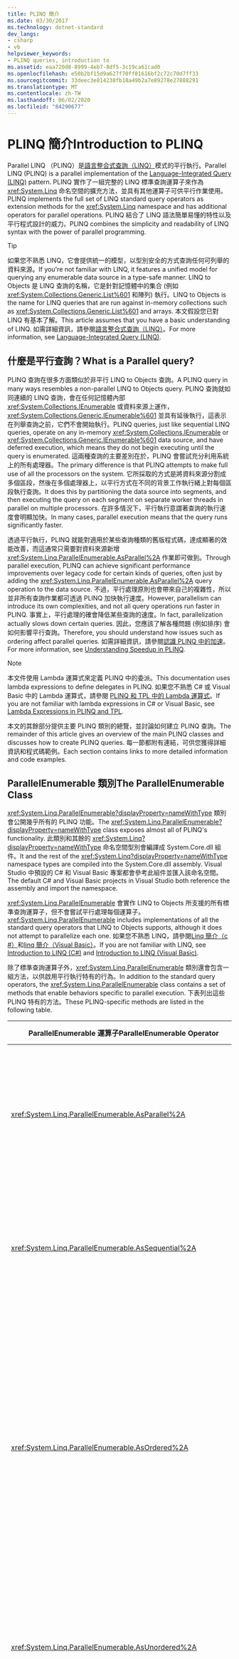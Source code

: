 ```yaml
---
title: PLINQ 簡介
ms.date: 03/30/2017
ms.technology: dotnet-standard
dev_langs:
- csharp
- vb
helpviewer_keywords:
- PLINQ queries, introduction to
ms.assetid: eaa720d8-8999-4eb7-8df5-3c19ca61cad0
ms.openlocfilehash: e50b2bf15d9a627f70ff01616bf2c72c70d7ff33
ms.sourcegitcommit: 33deec3e814238fb18a49b2a7e89278e27888291
ms.translationtype: MT
ms.contentlocale: zh-TW
ms.lasthandoff: 06/02/2020
ms.locfileid: "84290677"
---
```

# <a name="introduction-to-plinq"></a><span data-ttu-id="b426b-102">PLINQ 簡介</span><span class="sxs-lookup"><span data-stu-id="b426b-102">Introduction to PLINQ</span></span>

<span data-ttu-id="b426b-103">Parallel LINQ （PLINQ）是[語言整合式查詢（LINQ）](../../csharp/programming-guide/concepts/linq/index.md)模式的平行執行。</span><span class="sxs-lookup"><span data-stu-id="b426b-103">Parallel LINQ (PLINQ) is a parallel implementation of the [Language-Integrated Query (LINQ)](../../csharp/programming-guide/concepts/linq/index.md) pattern.</span></span> <span data-ttu-id="b426b-104">PLINQ 實作了一組完整的 LINQ 標準查詢運算子來作為 <xref:System.Linq> 命名空間的擴充方法，並具有其他運算子可供平行作業使用。</span><span class="sxs-lookup"><span data-stu-id="b426b-104">PLINQ implements the full set of LINQ standard query operators as extension methods for the <xref:System.Linq> namespace and has additional operators for parallel operations.</span></span> <span data-ttu-id="b426b-105">PLINQ 結合了 LINQ 語法簡單易懂的特性以及平行程式設計的威力。</span><span class="sxs-lookup"><span data-stu-id="b426b-105">PLINQ combines the simplicity and readability of LINQ syntax with the power of parallel programming.</span></span>

> [!TIP]
> <span data-ttu-id="b426b-106">如果您不熟悉 LINQ，它會提供統一的模型，以型別安全的方式查詢任何可列舉的資料來源。</span><span class="sxs-lookup"><span data-stu-id="b426b-106">If you're not familiar with LINQ, it features a unified model for querying any enumerable data source in a type-safe manner.</span></span> <span data-ttu-id="b426b-107">LINQ to Objects 是 LINQ 查詢的名稱，它是針對記憶體中的集合 (例如 <xref:System.Collections.Generic.List%601> 和陣列) 執行。</span><span class="sxs-lookup"><span data-stu-id="b426b-107">LINQ to Objects is the name for LINQ queries that are run against in-memory collections such as <xref:System.Collections.Generic.List%601> and arrays.</span></span> <span data-ttu-id="b426b-108">本文假設您已對 LINQ 有基本了解。</span><span class="sxs-lookup"><span data-stu-id="b426b-108">This article assumes that you have a basic understanding of LINQ.</span></span> <span data-ttu-id="b426b-109">如需詳細資訊，請參閱[語言整合式查詢（LINQ）](../../csharp/programming-guide/concepts/linq/index.md)。</span><span class="sxs-lookup"><span data-stu-id="b426b-109">For more information, see [Language-Integrated Query (LINQ)](../../csharp/programming-guide/concepts/linq/index.md).</span></span>

## <a name="what-is-a-parallel-query"></a><span data-ttu-id="b426b-110">什麼是平行查詢？</span><span class="sxs-lookup"><span data-stu-id="b426b-110">What is a Parallel query?</span></span>

<span data-ttu-id="b426b-111">PLINQ 查詢在很多方面類似於非平行 LINQ to Objects 查詢。</span><span class="sxs-lookup"><span data-stu-id="b426b-111">A PLINQ query in many ways resembles a non-parallel LINQ to Objects query.</span></span> <span data-ttu-id="b426b-112">PLINQ 查詢就如同連續的 LINQ 查詢，會在任何記憶體內部 <xref:System.Collections.IEnumerable> 或資料來源上運作， <xref:System.Collections.Generic.IEnumerable%601> 並具有延後執行，這表示在列舉查詢之前，它們不會開始執行。</span><span class="sxs-lookup"><span data-stu-id="b426b-112">PLINQ queries, just like sequential LINQ queries, operate on any in-memory <xref:System.Collections.IEnumerable> or <xref:System.Collections.Generic.IEnumerable%601> data source, and have deferred execution, which means they do not begin executing until the query is enumerated.</span></span> <span data-ttu-id="b426b-113">這兩種查詢的主要差別在於，PLINQ 會嘗試充分利用系統上的所有處理器。</span><span class="sxs-lookup"><span data-stu-id="b426b-113">The primary difference is that PLINQ attempts to make full use of all the processors on the system.</span></span> <span data-ttu-id="b426b-114">它所採取的方式是將資料來源分割成多個區段，然後在多個處理器上，以平行方式在不同的背景工作執行緒上對每個區段執行查詢。</span><span class="sxs-lookup"><span data-stu-id="b426b-114">It does this by partitioning the data source into segments, and then executing the query on each segment on separate worker threads in parallel on multiple processors.</span></span> <span data-ttu-id="b426b-115">在許多情況下，平行執行意謂著查詢的執行速度會明顯加快。</span><span class="sxs-lookup"><span data-stu-id="b426b-115">In many cases, parallel execution means that the query runs significantly faster.</span></span>

<span data-ttu-id="b426b-116">透過平行執行，PLINQ 就能對適用於某些查詢種類的舊版程式碼，達成顯著的效能改善，而這通常只需要對資料來源新增 <xref:System.Linq.ParallelEnumerable.AsParallel%2A> 作業即可做到。</span><span class="sxs-lookup"><span data-stu-id="b426b-116">Through parallel execution, PLINQ can achieve significant performance improvements over legacy code for certain kinds of queries, often just by adding the <xref:System.Linq.ParallelEnumerable.AsParallel%2A> query operation to the data source.</span></span> <span data-ttu-id="b426b-117">不過，平行處理原則也會帶來自己的複雜性，所以並非所有查詢作業都可透過 PLINQ 加快執行速度。</span><span class="sxs-lookup"><span data-stu-id="b426b-117">However, parallelism can introduce its own complexities, and not all query operations run faster in PLINQ.</span></span> <span data-ttu-id="b426b-118">事實上，平行處理的確會降低某些查詢的速度。</span><span class="sxs-lookup"><span data-stu-id="b426b-118">In fact, parallelization actually slows down certain queries.</span></span> <span data-ttu-id="b426b-119">因此，您應該了解各種問題 (例如排序) 會如何影響平行查詢。</span><span class="sxs-lookup"><span data-stu-id="b426b-119">Therefore, you should understand how issues such as ordering affect parallel queries.</span></span> <span data-ttu-id="b426b-120">如需詳細資訊，請參閱[認識 PLINQ 中的加速](understanding-speedup-in-plinq.md)。</span><span class="sxs-lookup"><span data-stu-id="b426b-120">For more information, see [Understanding Speedup in PLINQ](understanding-speedup-in-plinq.md).</span></span>

> [!NOTE]
> <span data-ttu-id="b426b-121">本文件使用 Lambda 運算式來定義 PLINQ 中的委派。</span><span class="sxs-lookup"><span data-stu-id="b426b-121">This documentation uses lambda expressions to define delegates in PLINQ.</span></span> <span data-ttu-id="b426b-122">如果您不熟悉 C# 或 Visual Basic 中的 Lambda 運算式，請參閱 [PLINQ 和 TPL 中的 Lambda 運算式](lambda-expressions-in-plinq-and-tpl.md)。</span><span class="sxs-lookup"><span data-stu-id="b426b-122">If you are not familiar with lambda expressions in C# or Visual Basic, see [Lambda Expressions in PLINQ and TPL](lambda-expressions-in-plinq-and-tpl.md).</span></span>

<span data-ttu-id="b426b-123">本文的其餘部分提供主要 PLINQ 類別的總覽，並討論如何建立 PLINQ 查詢。</span><span class="sxs-lookup"><span data-stu-id="b426b-123">The remainder of this article gives an overview of the main PLINQ classes and discusses how to create PLINQ queries.</span></span> <span data-ttu-id="b426b-124">每一節都附有連結，可供您獲得詳細資訊和程式碼範例。</span><span class="sxs-lookup"><span data-stu-id="b426b-124">Each section contains links to more detailed information and code examples.</span></span>

## <a name="the-parallelenumerable-class"></a><span data-ttu-id="b426b-125">ParallelEnumerable 類別</span><span class="sxs-lookup"><span data-stu-id="b426b-125">The ParallelEnumerable Class</span></span>

<span data-ttu-id="b426b-126"><xref:System.Linq.ParallelEnumerable?displayProperty=nameWithType> 類別會公開幾乎所有的 PLINQ 功能。</span><span class="sxs-lookup"><span data-stu-id="b426b-126">The <xref:System.Linq.ParallelEnumerable?displayProperty=nameWithType> class exposes almost all of PLINQ's functionality.</span></span> <span data-ttu-id="b426b-127">此類別和其餘的 <xref:System.Linq?displayProperty=nameWithType> 命名空間型別會編譯成 System.Core.dll 組件。</span><span class="sxs-lookup"><span data-stu-id="b426b-127">It and the rest of the <xref:System.Linq?displayProperty=nameWithType> namespace types are compiled into the System.Core.dll assembly.</span></span> <span data-ttu-id="b426b-128">Visual Studio 中預設的 C# 和 Visual Basic 專案都會參考此組件並匯入該命名空間。</span><span class="sxs-lookup"><span data-stu-id="b426b-128">The default C# and Visual Basic projects in Visual Studio both reference the assembly and import the namespace.</span></span>

<span data-ttu-id="b426b-129"><xref:System.Linq.ParallelEnumerable> 會實作 LINQ to Objects 所支援的所有標準查詢運算子，但不會嘗試平行處理每個運算子。</span><span class="sxs-lookup"><span data-stu-id="b426b-129"><xref:System.Linq.ParallelEnumerable> includes implementations of all the standard query operators that LINQ to Objects supports, although it does not attempt to parallelize each one.</span></span> <span data-ttu-id="b426b-130">如果您不熟悉 LINQ，請參閱[Linq 簡介（c #）](../../csharp/programming-guide/concepts/linq/index.md)和[linq 簡介（Visual Basic）](../../visual-basic/programming-guide/concepts/linq/introduction-to-linq.md)。</span><span class="sxs-lookup"><span data-stu-id="b426b-130">If you are not familiar with LINQ, see [Introduction to LINQ (C#)](../../csharp/programming-guide/concepts/linq/index.md) and [Introduction to LINQ (Visual Basic)](../../visual-basic/programming-guide/concepts/linq/introduction-to-linq.md).</span></span>

<span data-ttu-id="b426b-131">除了標準查詢運算子外，<xref:System.Linq.ParallelEnumerable> 類別還會包含一組方法，以供啟用平行執行特有的行為。</span><span class="sxs-lookup"><span data-stu-id="b426b-131">In addition to the standard query operators, the <xref:System.Linq.ParallelEnumerable> class contains a set of methods that enable behaviors specific to parallel execution.</span></span> <span data-ttu-id="b426b-132">下表列出這些 PLINQ 特有的方法。</span><span class="sxs-lookup"><span data-stu-id="b426b-132">These PLINQ-specific methods are listed in the following table.</span></span>

|<span data-ttu-id="b426b-133">ParallelEnumerable 運算子</span><span class="sxs-lookup"><span data-stu-id="b426b-133">ParallelEnumerable Operator</span></span>|<span data-ttu-id="b426b-134">描述</span><span class="sxs-lookup"><span data-stu-id="b426b-134">Description</span></span>|
|---------------------------------|-----------------|
|<xref:System.Linq.ParallelEnumerable.AsParallel%2A>|<span data-ttu-id="b426b-135">PLINQ 的進入點。</span><span class="sxs-lookup"><span data-stu-id="b426b-135">The entry point for PLINQ.</span></span> <span data-ttu-id="b426b-136">指定系統應該在情況允許時平行處理其餘查詢。</span><span class="sxs-lookup"><span data-stu-id="b426b-136">Specifies that the rest of the query should be parallelized, if it is possible.</span></span>|
|<xref:System.Linq.ParallelEnumerable.AsSequential%2A>|<span data-ttu-id="b426b-137">指定系統應該將其餘查詢當作非平行 LINQ 查詢來循序執行。</span><span class="sxs-lookup"><span data-stu-id="b426b-137">Specifies that the rest of the query should be run sequentially, as a non-parallel LINQ query.</span></span>|
|<xref:System.Linq.ParallelEnumerable.AsOrdered%2A>|<span data-ttu-id="b426b-138">指定 PLINQ 應該為其餘查詢保留來源序列的排序，或保留到排序變更時，例如透過使用 orderby (在 Visual Basic 中是 Order By) 子句來變更。</span><span class="sxs-lookup"><span data-stu-id="b426b-138">Specifies that PLINQ should preserve the ordering of the source sequence for the rest of the query, or until the ordering is changed, for example by the use of an orderby (Order By in Visual Basic) clause.</span></span>|
|<xref:System.Linq.ParallelEnumerable.AsUnordered%2A>|<span data-ttu-id="b426b-139">指定用於其餘查詢的 PLINQ 不需要保留來源序列的排序。</span><span class="sxs-lookup"><span data-stu-id="b426b-139">Specifies that PLINQ for the rest of the query is not required to preserve the ordering of the source sequence.</span></span>|
|<xref:System.Linq.ParallelEnumerable.WithCancellation%2A>|<span data-ttu-id="b426b-140">指定 PLINQ 應定期監視所提供之取消權杖的狀態，並在經過要求後取消執行。</span><span class="sxs-lookup"><span data-stu-id="b426b-140">Specifies that PLINQ should periodically monitor the state of the provided cancellation token and cancel execution if it is requested.</span></span>|
|<xref:System.Linq.ParallelEnumerable.WithDegreeOfParallelism%2A>|<span data-ttu-id="b426b-141">指定 PLINQ 應該用來平行處理查詢的處理器數目上限。</span><span class="sxs-lookup"><span data-stu-id="b426b-141">Specifies the maximum number of processors that PLINQ should use to parallelize the query.</span></span>|
|<xref:System.Linq.ParallelEnumerable.WithMergeOptions%2A>|<span data-ttu-id="b426b-142">在情況允許時提供提示，說明 PLINQ 應該如何將平行結果合併回取用者執行緒上的單一序列中。</span><span class="sxs-lookup"><span data-stu-id="b426b-142">Provides a hint about how PLINQ should, if it is possible, merge parallel results back into just one sequence on the consuming thread.</span></span>|
|<xref:System.Linq.ParallelEnumerable.WithExecutionMode%2A>|<span data-ttu-id="b426b-143">指定 PLINQ 是否應在預設行為是循序執行查詢時，仍平行處理查詢。</span><span class="sxs-lookup"><span data-stu-id="b426b-143">Specifies whether PLINQ should parallelize the query even when the default behavior would be to run it sequentially.</span></span>|
|<xref:System.Linq.ParallelEnumerable.ForAll%2A>|<span data-ttu-id="b426b-144">多執行緒列舉方法不同於逐一查看查詢結果的方法，前者可平行處理所有結果，而不必先合併回取用者執行緒。</span><span class="sxs-lookup"><span data-stu-id="b426b-144">A multithreaded enumeration method that, unlike iterating over the results of the query, enables results to be processed in parallel without first merging back to the consumer thread.</span></span>|
|<span data-ttu-id="b426b-145"><xref:System.Linq.ParallelEnumerable.Aggregate%2A> 多載</span><span class="sxs-lookup"><span data-stu-id="b426b-145"><xref:System.Linq.ParallelEnumerable.Aggregate%2A> overload</span></span>|<span data-ttu-id="b426b-146">這是 PLINQ 特有的多載，可對執行緒區域分割啟用中繼彙總，並附有最後彙總函式可結合所有分割的結果。</span><span class="sxs-lookup"><span data-stu-id="b426b-146">An overload that is unique to PLINQ and enables intermediate aggregation over thread-local partitions, plus a final aggregation function to combine the results of all partitions.</span></span>|

## <a name="the-opt-in-model"></a><span data-ttu-id="b426b-147">加入模型</span><span class="sxs-lookup"><span data-stu-id="b426b-147">The Opt-in Model</span></span>

<span data-ttu-id="b426b-148">當您撰寫完查詢時，請藉由對資料來源叫用 <xref:System.Linq.ParallelEnumerable.AsParallel%2A?displayProperty=nameWithType> 擴充方法來將查詢加入 PLINQ，如下列範例所示。</span><span class="sxs-lookup"><span data-stu-id="b426b-148">When you write a query, opt in to PLINQ by invoking the <xref:System.Linq.ParallelEnumerable.AsParallel%2A?displayProperty=nameWithType> extension method on the data source, as shown in the following example.</span></span>

[!code-csharp[PLINQ#1](../../../samples/snippets/csharp/VS_Snippets_Misc/plinq/cs/plinq2_cs.cs#1)]
[!code-vb[PLINQ#1](../../../samples/snippets/visualbasic/VS_Snippets_Misc/plinq/vb/plinq2_vb.vb#1)]

<span data-ttu-id="b426b-149"><xref:System.Linq.ParallelEnumerable.AsParallel%2A> 擴充方法會將後續的查詢運算子 (此案例中為 `where` 和 `select`) 繫結至 <xref:System.Linq.ParallelEnumerable?displayProperty=nameWithType> 實作。</span><span class="sxs-lookup"><span data-stu-id="b426b-149">The <xref:System.Linq.ParallelEnumerable.AsParallel%2A> extension method binds the subsequent query operators, in this case, `where` and `select`, to the <xref:System.Linq.ParallelEnumerable?displayProperty=nameWithType> implementations.</span></span>

## <a name="execution-modes"></a><span data-ttu-id="b426b-150">執行模式</span><span class="sxs-lookup"><span data-stu-id="b426b-150">Execution Modes</span></span>

<span data-ttu-id="b426b-151">根據預設，PLINQ 會保守行事。</span><span class="sxs-lookup"><span data-stu-id="b426b-151">By default, PLINQ is conservative.</span></span> <span data-ttu-id="b426b-152">在執行階段，PLINQ 基礎結構會分析查詢的整體結構。</span><span class="sxs-lookup"><span data-stu-id="b426b-152">At run time, the PLINQ infrastructure analyzes the overall structure of the query.</span></span> <span data-ttu-id="b426b-153">如果查詢可透過平行化作業來加快執行速度，PLINQ 會將來源序列分割成可同時執行的工作。</span><span class="sxs-lookup"><span data-stu-id="b426b-153">If the query is likely to yield speedups by parallelization, PLINQ partitions the source sequence into tasks that can be run concurrently.</span></span> <span data-ttu-id="b426b-154">如果平行處理查詢的方式並不安全，PLINQ 就會循序執行查詢。</span><span class="sxs-lookup"><span data-stu-id="b426b-154">If it is not safe to parallelize a query, PLINQ just runs the query sequentially.</span></span> <span data-ttu-id="b426b-155">如果 PLINQ 可選擇是要使用成本可能較高的平行演算法，還是使用成本不高的循序演算法，則依預設它會選擇循序演算法。</span><span class="sxs-lookup"><span data-stu-id="b426b-155">If PLINQ has a choice between a potentially expensive parallel algorithm or an inexpensive sequential algorithm, it chooses the sequential algorithm by default.</span></span> <span data-ttu-id="b426b-156">您可以使用 <xref:System.Linq.ParallelEnumerable.WithExecutionMode%2A> 方法和 <xref:System.Linq.ParallelExecutionMode?displayProperty=nameWithType> 列舉來指示 PLINQ 選取平行演算法。</span><span class="sxs-lookup"><span data-stu-id="b426b-156">You can use the <xref:System.Linq.ParallelEnumerable.WithExecutionMode%2A> method and the <xref:System.Linq.ParallelExecutionMode?displayProperty=nameWithType> enumeration to instruct PLINQ to select the parallel algorithm.</span></span> <span data-ttu-id="b426b-157">當您在測試和測量後得知，某特定查詢在平行執行時速度會更快，便適合這麼做。</span><span class="sxs-lookup"><span data-stu-id="b426b-157">This is useful when you know by testing and measurement that a particular query executes faster in parallel.</span></span> <span data-ttu-id="b426b-158">如需詳細資訊，請參閱[如何：在 PLINQ 中指定執行模式](how-to-specify-the-execution-mode-in-plinq.md)。</span><span class="sxs-lookup"><span data-stu-id="b426b-158">For more information, see [How to: Specify the Execution Mode in PLINQ](how-to-specify-the-execution-mode-in-plinq.md).</span></span>

## <a name="degree-of-parallelism"></a><span data-ttu-id="b426b-159">平行處理原則的程度</span><span class="sxs-lookup"><span data-stu-id="b426b-159">Degree of Parallelism</span></span>

<span data-ttu-id="b426b-160">根據預設，PLINQ 會使用主機電腦上的所有處理器。</span><span class="sxs-lookup"><span data-stu-id="b426b-160">By default, PLINQ uses all of the processors on the host computer.</span></span> <span data-ttu-id="b426b-161">您可以使用 <xref:System.Linq.ParallelEnumerable.WithDegreeOfParallelism%2A> 方法來指示 PLINQ 使用不超過指定數目的處理器。</span><span class="sxs-lookup"><span data-stu-id="b426b-161">You can instruct PLINQ to use no more than a specified number of processors by using the <xref:System.Linq.ParallelEnumerable.WithDegreeOfParallelism%2A> method.</span></span> <span data-ttu-id="b426b-162">若您想要確保電腦上執行的其他處理序可獲得一定的 CPU 使用時間，您便可以這麼做。</span><span class="sxs-lookup"><span data-stu-id="b426b-162">This is useful when you want to make sure that other processes running on the computer receive a certain amount of CPU time.</span></span> <span data-ttu-id="b426b-163">下列程式碼片段會限制查詢最多只能使用兩個處理器。</span><span class="sxs-lookup"><span data-stu-id="b426b-163">The following snippet limits the query to utilizing a maximum of two processors.</span></span>

[!code-csharp[PLINQ#5](../../../samples/snippets/csharp/VS_Snippets_Misc/plinq/cs/plinqsamples.cs#5)]
[!code-vb[PLINQ#5](../../../samples/snippets/visualbasic/VS_Snippets_Misc/plinq/vb/plinq2_vb.vb#5)]

<span data-ttu-id="b426b-164">當查詢在執行大量非計算繫結工作 (例如檔案 I/O) 的情況下，將平行處理程度指定為大於電腦上的核心數目可能會有幫助。</span><span class="sxs-lookup"><span data-stu-id="b426b-164">In cases where a query is performing a significant amount of non-compute-bound work such as File I/O, it might be beneficial to specify a degree of parallelism greater than the number of cores on the machine.</span></span>

## <a name="ordered-versus-unordered-parallel-queries"></a><span data-ttu-id="b426b-165">比較排序與未排序的平行查詢</span><span class="sxs-lookup"><span data-stu-id="b426b-165">Ordered Versus Unordered Parallel Queries</span></span>

<span data-ttu-id="b426b-166">在某些查詢中，查詢運算子所產生的結果必須保留來源序列的排序。</span><span class="sxs-lookup"><span data-stu-id="b426b-166">In some queries, a query operator must produce results that preserve the ordering of the source sequence.</span></span> <span data-ttu-id="b426b-167">基於此目的，PLINQ 提供 <xref:System.Linq.ParallelEnumerable.AsOrdered%2A> 運算子。</span><span class="sxs-lookup"><span data-stu-id="b426b-167">PLINQ provides the <xref:System.Linq.ParallelEnumerable.AsOrdered%2A> operator for this purpose.</span></span> <span data-ttu-id="b426b-168"><xref:System.Linq.ParallelEnumerable.AsOrdered%2A> 不同於 <xref:System.Linq.ParallelEnumerable.AsSequential%2A>。</span><span class="sxs-lookup"><span data-stu-id="b426b-168"><xref:System.Linq.ParallelEnumerable.AsOrdered%2A> is distinct from <xref:System.Linq.ParallelEnumerable.AsSequential%2A>.</span></span> <span data-ttu-id="b426b-169"><xref:System.Linq.ParallelEnumerable.AsOrdered%2A> 序列仍會以平行方式處理，但其結果會新增到緩衝區並加以排序。</span><span class="sxs-lookup"><span data-stu-id="b426b-169">An <xref:System.Linq.ParallelEnumerable.AsOrdered%2A> sequence is still processed in parallel, but its results are buffered and sorted.</span></span> <span data-ttu-id="b426b-170">順序保留通常涉及額外工作，因此，<xref:System.Linq.ParallelEnumerable.AsOrdered%2A> 序列的處理速度可能會比 <xref:System.Linq.ParallelEnumerable.AsUnordered%2A> 序列慢。</span><span class="sxs-lookup"><span data-stu-id="b426b-170">Because order preservation typically involves extra work, an <xref:System.Linq.ParallelEnumerable.AsOrdered%2A> sequence might be processed more slowly than the default <xref:System.Linq.ParallelEnumerable.AsUnordered%2A> sequence.</span></span> <span data-ttu-id="b426b-171">有許多因素會決定特定的排序平行作業是否會比循序作業更快。</span><span class="sxs-lookup"><span data-stu-id="b426b-171">Whether a particular ordered parallel operation is faster than a sequential version of the operation depends on many factors.</span></span>

<span data-ttu-id="b426b-172">下列程式碼範例示範如何選擇加入順序保留功能。</span><span class="sxs-lookup"><span data-stu-id="b426b-172">The following code example shows how to opt in to order preservation.</span></span>

[!code-csharp[PLINQ#3](../../../samples/snippets/csharp/VS_Snippets_Misc/plinq/cs/plinq2_cs.cs#3)]
[!code-vb[PLINQ#3](../../../samples/snippets/visualbasic/VS_Snippets_Misc/plinq/vb/plinq2_vb.vb#3)]

<span data-ttu-id="b426b-173">如需詳細資訊，請參閱 [PLINQ 中的順序保留](order-preservation-in-plinq.md)。</span><span class="sxs-lookup"><span data-stu-id="b426b-173">For more information, see [Order Preservation in PLINQ](order-preservation-in-plinq.md).</span></span>

## <a name="parallel-vs-sequential-queries"></a><span data-ttu-id="b426b-174">比較平行與循序查詢</span><span class="sxs-lookup"><span data-stu-id="b426b-174">Parallel vs. Sequential Queries</span></span>

<span data-ttu-id="b426b-175">某些作業會要求系統以循序方式傳遞來源資料。</span><span class="sxs-lookup"><span data-stu-id="b426b-175">Some operations require that the source data be delivered in a sequential manner.</span></span> <span data-ttu-id="b426b-176"><xref:System.Linq.ParallelEnumerable> 查詢運算子會在必要時自動還原為循序模式。</span><span class="sxs-lookup"><span data-stu-id="b426b-176">The <xref:System.Linq.ParallelEnumerable> query operators revert to sequential mode automatically when it is required.</span></span> <span data-ttu-id="b426b-177">對於使用者定義的查詢運算子和需要循序執行的使用者委派，PLINQ 提供了 <xref:System.Linq.ParallelEnumerable.AsSequential%2A> 方法。</span><span class="sxs-lookup"><span data-stu-id="b426b-177">For user-defined query operators and user delegates that require sequential execution, PLINQ provides the <xref:System.Linq.ParallelEnumerable.AsSequential%2A> method.</span></span> <span data-ttu-id="b426b-178">當您使用 <xref:System.Linq.ParallelEnumerable.AsSequential%2A> 時，查詢中的所有後續運算子會循序執行，直到再次呼叫 <xref:System.Linq.ParallelEnumerable.AsParallel%2A> 為止。</span><span class="sxs-lookup"><span data-stu-id="b426b-178">When you use <xref:System.Linq.ParallelEnumerable.AsSequential%2A>, all subsequent operators in the query are executed sequentially until <xref:System.Linq.ParallelEnumerable.AsParallel%2A> is called again.</span></span> <span data-ttu-id="b426b-179">如需詳細資訊，請參閱[如何：結合平行和循序 LINQ 查詢](how-to-combine-parallel-and-sequential-linq-queries.md)。</span><span class="sxs-lookup"><span data-stu-id="b426b-179">For more information, see [How to: Combine Parallel and Sequential LINQ Queries](how-to-combine-parallel-and-sequential-linq-queries.md).</span></span>

## <a name="options-for-merging-query-results"></a><span data-ttu-id="b426b-180">可供合併查詢結果的選項</span><span class="sxs-lookup"><span data-stu-id="b426b-180">Options for Merging Query Results</span></span>

<span data-ttu-id="b426b-181">當 PLINQ 查詢以平行方式執行時，其來自每個背景工作執行緒的結果，必須合併回主要執行緒以供 `foreach` 迴圈 (在 Visual Basic 中是 `For Each`) 取用，或以供插入至清單或陣列。</span><span class="sxs-lookup"><span data-stu-id="b426b-181">When a PLINQ query executes in parallel, its results from each worker thread must be merged back onto the main thread for consumption by a `foreach` loop (`For Each` in Visual Basic), or insertion into a list or array.</span></span> <span data-ttu-id="b426b-182">在某些情況下，指定特定種類的合併作業可能會有幫助，例如，若您要更快速地開始產生結果的話。</span><span class="sxs-lookup"><span data-stu-id="b426b-182">In some cases, it might be beneficial to specify a particular kind of merge operation, for example, to begin producing results more quickly.</span></span> <span data-ttu-id="b426b-183">基於此目的，PLINQ 支援 <xref:System.Linq.ParallelEnumerable.WithMergeOptions%2A> 方法與 <xref:System.Linq.ParallelMergeOptions> 列舉。</span><span class="sxs-lookup"><span data-stu-id="b426b-183">For this purpose, PLINQ supports the <xref:System.Linq.ParallelEnumerable.WithMergeOptions%2A> method, and the <xref:System.Linq.ParallelMergeOptions> enumeration.</span></span> <span data-ttu-id="b426b-184">如需詳細資訊，請參閱 [PLINQ 中的合併選項](merge-options-in-plinq.md)。</span><span class="sxs-lookup"><span data-stu-id="b426b-184">For more information, see [Merge Options in PLINQ](merge-options-in-plinq.md).</span></span>

## <a name="the-forall-operator"></a><span data-ttu-id="b426b-185">ForAll 運算子</span><span class="sxs-lookup"><span data-stu-id="b426b-185">The ForAll Operator</span></span>

<span data-ttu-id="b426b-186">在連續的 LINQ 查詢中，執行會延後，直到在 `foreach` （ `For Each` Visual Basic）迴圈中列舉查詢或叫用方法（例如 <xref:System.Linq.ParallelEnumerable.ToList%2A> 、或）為止 <xref:System.Linq.ParallelEnumerable.ToArray%2A> <xref:System.Linq.ParallelEnumerable.ToDictionary%2A> 。</span><span class="sxs-lookup"><span data-stu-id="b426b-186">In sequential LINQ queries, execution is deferred until the query is enumerated either in a `foreach` (`For Each` in Visual Basic) loop or by invoking a method such as <xref:System.Linq.ParallelEnumerable.ToList%2A> , <xref:System.Linq.ParallelEnumerable.ToArray%2A> , or <xref:System.Linq.ParallelEnumerable.ToDictionary%2A>.</span></span> <span data-ttu-id="b426b-187">在 PLINQ 中，您也可以使用 `foreach` 來執行查詢，並逐一查看各項結果。</span><span class="sxs-lookup"><span data-stu-id="b426b-187">In PLINQ, you can also use `foreach` to execute the query and iterate through the results.</span></span> <span data-ttu-id="b426b-188">不過，`foreach` 本身並不會以平行方式執行，因此，所有平行工作的輸出必須合併回用來執行迴圈的執行緒。</span><span class="sxs-lookup"><span data-stu-id="b426b-188">However, `foreach` itself does not run in parallel, and therefore, it requires that the output from all parallel tasks be merged back into the thread on which the loop is running.</span></span> <span data-ttu-id="b426b-189">在 PLINQ 中，當您必須保留查詢結果的最終排序時，以及每當您以序列方式處理結果時 (例如，當您為每個元素呼叫 `Console.WriteLine` 時)，您都可以使用 `foreach`。</span><span class="sxs-lookup"><span data-stu-id="b426b-189">In PLINQ, you can use `foreach` when you must preserve the final ordering of the query results, and also whenever you are processing the results in a serial manner, for example when you are calling `Console.WriteLine` for each element.</span></span> <span data-ttu-id="b426b-190">在不必保留順序時，以及在結果本身可以平行處理時，若您需要更快速地執行查詢，請使用 <xref:System.Linq.ParallelEnumerable.ForAll%2A> 方法來執行 PLINQ 查詢。</span><span class="sxs-lookup"><span data-stu-id="b426b-190">For faster query execution when order preservation is not required and when the processing of the results can itself be parallelized, use the <xref:System.Linq.ParallelEnumerable.ForAll%2A> method to execute a PLINQ query.</span></span> <span data-ttu-id="b426b-191"><xref:System.Linq.ParallelEnumerable.ForAll%2A> 不會執此最終合併步驟。</span><span class="sxs-lookup"><span data-stu-id="b426b-191"><xref:System.Linq.ParallelEnumerable.ForAll%2A> does not perform this final merge step.</span></span> <span data-ttu-id="b426b-192">下列程式碼範例示範如何使用 <xref:System.Linq.ParallelEnumerable.ForAll%2A> 方法。</span><span class="sxs-lookup"><span data-stu-id="b426b-192">The following code example shows how to use the <xref:System.Linq.ParallelEnumerable.ForAll%2A> method.</span></span> <span data-ttu-id="b426b-193">這裡會使用 <xref:System.Collections.Concurrent.ConcurrentBag%601?displayProperty=nameWithType>，因為它已經過最佳化，能夠用於同時新增的多個執行緒，而不會嘗試移除任何項目。</span><span class="sxs-lookup"><span data-stu-id="b426b-193"><xref:System.Collections.Concurrent.ConcurrentBag%601?displayProperty=nameWithType> is used here because it is optimized for multiple threads adding concurrently without attempting to remove any items.</span></span>

[!code-csharp[PLINQ#4](../../../samples/snippets/csharp/VS_Snippets_Misc/plinq/cs/plinq2_cs.cs#4)]
[!code-vb[PLINQ#4](../../../samples/snippets/visualbasic/VS_Snippets_Misc/plinq/vb/plinq2_vb.vb#4)]

<span data-ttu-id="b426b-194">下圖顯示 `foreach` 和 <xref:System.Linq.ParallelEnumerable.ForAll%2A> 兩者在執行查詢方面的差異。</span><span class="sxs-lookup"><span data-stu-id="b426b-194">The following illustration shows the difference between `foreach` and <xref:System.Linq.ParallelEnumerable.ForAll%2A> with regard to query execution.</span></span>

<span data-ttu-id="b426b-195">![ForAll 與 ForEach 的比較](media/vs-isvnt-allvseach.png "VS_ISVNT_ALLvsEACH")</span><span class="sxs-lookup"><span data-stu-id="b426b-195">![ForAll vs. ForEach](media/vs-isvnt-allvseach.png "VS_ISVNT_ALLvsEACH")</span></span>

## <a name="cancellation"></a><span data-ttu-id="b426b-196">取消</span><span class="sxs-lookup"><span data-stu-id="b426b-196">Cancellation</span></span>

<span data-ttu-id="b426b-197">PLINQ 已與 .NET Framework 4 中的取消作業型別整合。</span><span class="sxs-lookup"><span data-stu-id="b426b-197">PLINQ is integrated with the cancellation types in .NET Framework 4.</span></span> <span data-ttu-id="b426b-198">（如需詳細資訊，請參閱[Managed 執行緒中的取消](../threading/cancellation-in-managed-threads.md)）。因此，與順序 LINQ to Objects 查詢不同的是，PLINQ 查詢可以取消。</span><span class="sxs-lookup"><span data-stu-id="b426b-198">(For more information, see [Cancellation in Managed Threads](../threading/cancellation-in-managed-threads.md).) Therefore, unlike sequential LINQ to Objects queries, PLINQ queries can be canceled.</span></span> <span data-ttu-id="b426b-199">若要建立可取消的 PLINQ 查詢，請在查詢中使用 <xref:System.Linq.ParallelEnumerable.WithCancellation%2A> 運算子，並提供 <xref:System.Threading.CancellationToken> 執行個體做為引數。</span><span class="sxs-lookup"><span data-stu-id="b426b-199">To create a cancelable PLINQ query, use the <xref:System.Linq.ParallelEnumerable.WithCancellation%2A> operator on the query and provide a <xref:System.Threading.CancellationToken> instance as the argument.</span></span> <span data-ttu-id="b426b-200">當權杖上的 <xref:System.Threading.CancellationToken.IsCancellationRequested%2A> 屬性設為 true 時，PLINQ 將注意到，並會停止所有執行緒上的處理作業，然後擲回 <xref:System.OperationCanceledException>。</span><span class="sxs-lookup"><span data-stu-id="b426b-200">When the <xref:System.Threading.CancellationToken.IsCancellationRequested%2A> property on the token is set to true, PLINQ will notice it, stop processing on all threads, and throw an <xref:System.OperationCanceledException>.</span></span>

<span data-ttu-id="b426b-201">在設定了取消權杖之後，PLINQ 查詢還是可能會繼續處理某些元素。</span><span class="sxs-lookup"><span data-stu-id="b426b-201">It is possible that a PLINQ query might continue to process some elements after the cancellation token is set.</span></span>

<span data-ttu-id="b426b-202">若要提高回應速度，您也可以在長時間執行的使用者委派中回應取消要求。</span><span class="sxs-lookup"><span data-stu-id="b426b-202">For greater responsiveness, you can also respond to cancellation requests in long-running user delegates.</span></span> <span data-ttu-id="b426b-203">如需詳細資訊，請參閱[如何：取消 PLINQ 查詢](how-to-cancel-a-plinq-query.md)。</span><span class="sxs-lookup"><span data-stu-id="b426b-203">For more information, see [How to: Cancel a PLINQ Query](how-to-cancel-a-plinq-query.md).</span></span>

## <a name="exceptions"></a><span data-ttu-id="b426b-204">例外狀況</span><span class="sxs-lookup"><span data-stu-id="b426b-204">Exceptions</span></span>

<span data-ttu-id="b426b-205">PLINQ 查詢在執行時，不同的執行緒可能會同時擲回多個例外狀況。</span><span class="sxs-lookup"><span data-stu-id="b426b-205">When a PLINQ query executes, multiple exceptions might be thrown from different threads simultaneously.</span></span> <span data-ttu-id="b426b-206">此外，負責處理例外狀況之程式碼所在的執行緒，可能會不同於擲回例外狀況之程式碼所在的執行緒。</span><span class="sxs-lookup"><span data-stu-id="b426b-206">Also, the code to handle the exception might be on a different thread than the code that threw the exception.</span></span> <span data-ttu-id="b426b-207">PLINQ 會使用 <xref:System.AggregateException> 型別將查詢擲回的所有例外狀況封裝起來，然後將這些例外狀況封送處理回呼叫端執行緒。</span><span class="sxs-lookup"><span data-stu-id="b426b-207">PLINQ uses the <xref:System.AggregateException> type to encapsulate all the exceptions that were thrown by a query, and marshal those exceptions back to the calling thread.</span></span> <span data-ttu-id="b426b-208">呼叫端執行緒只需要一個 try-catch 區塊。</span><span class="sxs-lookup"><span data-stu-id="b426b-208">On the calling thread, only one try-catch block is required.</span></span> <span data-ttu-id="b426b-209">不過，您可以逐一查看 <xref:System.AggregateException> 中封裝的所有例外狀況，並攔截您可以從中安全復原的任何例外狀況。</span><span class="sxs-lookup"><span data-stu-id="b426b-209">However, you can iterate through all of the exceptions that are encapsulated in the <xref:System.AggregateException> and catch any that you can safely recover from.</span></span> <span data-ttu-id="b426b-210">在少數情況下，某些例外狀況擲回時可能未包裝於 <xref:System.AggregateException> 中，<xref:System.Threading.ThreadAbortException> 也未包裝。</span><span class="sxs-lookup"><span data-stu-id="b426b-210">In rare cases, some exceptions may be thrown that are not wrapped in an <xref:System.AggregateException>, and <xref:System.Threading.ThreadAbortException>s  are also not wrapped.</span></span>

<span data-ttu-id="b426b-211">當系統允許例外狀況反昇至聯結的執行緒時，查詢可能就可以在引發例外狀況之後，繼續處理某些項目。</span><span class="sxs-lookup"><span data-stu-id="b426b-211">When exceptions are allowed to bubble up back to the joining thread, then it is possible that a query may continue to process some items after the exception is raised.</span></span>

<span data-ttu-id="b426b-212">如需詳細資訊，請參閱[如何：處理 PLINQ 查詢中的例外狀況](how-to-handle-exceptions-in-a-plinq-query.md)。</span><span class="sxs-lookup"><span data-stu-id="b426b-212">For more information, see [How to: Handle Exceptions in a PLINQ Query](how-to-handle-exceptions-in-a-plinq-query.md).</span></span>

## <a name="custom-partitioners"></a><span data-ttu-id="b426b-213">自訂 Partitioner</span><span class="sxs-lookup"><span data-stu-id="b426b-213">Custom Partitioners</span></span>

<span data-ttu-id="b426b-214">在某些情況下，您可以藉由撰寫自訂 Partitioner 來利用來源資料的某些特性，以改善查詢效能。</span><span class="sxs-lookup"><span data-stu-id="b426b-214">In some cases, you can improve query performance by writing a custom partitioner that takes advantage of some characteristic of the source data.</span></span> <span data-ttu-id="b426b-215">在查詢中，自訂 Partitioner 本身就是所查詢的可列舉物件。</span><span class="sxs-lookup"><span data-stu-id="b426b-215">In the query, the custom partitioner itself is the enumerable object that is queried.</span></span>

[!code-csharp[PLINQ#2](../../../samples/snippets/csharp/VS_Snippets_Misc/plinq/cs/plinq2_cs.cs#2)]
[!code-vb[PLINQ#2](../../../samples/snippets/visualbasic/VS_Snippets_Misc/plinq/vb/plinq3.vb#2)]

<span data-ttu-id="b426b-216">PLINQ 支援固定數目的分割 (但在執行階段為了保持負載平衡，系統可能會以動態方式將資料重新指派給這些分割)。</span><span class="sxs-lookup"><span data-stu-id="b426b-216">PLINQ supports a fixed number of partitions (although data may be dynamically reassigned to those partitions during run time for load balancing.).</span></span> <span data-ttu-id="b426b-217"><xref:System.Threading.Tasks.Parallel.For%2A> 和 <xref:System.Threading.Tasks.Parallel.ForEach%2A> 僅支援動態分割，這表示分割區數目是在執行階段變更的。</span><span class="sxs-lookup"><span data-stu-id="b426b-217"><xref:System.Threading.Tasks.Parallel.For%2A> and <xref:System.Threading.Tasks.Parallel.ForEach%2A> support only dynamic partitioning, which means that the number of partitions changes at run time.</span></span> <span data-ttu-id="b426b-218">如需詳細資訊，請參閱 [PLINQ 和 TPL 的自訂 Partitioner](custom-partitioners-for-plinq-and-tpl.md)。</span><span class="sxs-lookup"><span data-stu-id="b426b-218">For more information, see [Custom Partitioners for PLINQ and TPL](custom-partitioners-for-plinq-and-tpl.md).</span></span>

## <a name="measuring-plinq-performance"></a><span data-ttu-id="b426b-219">測量 PLINQ 效能</span><span class="sxs-lookup"><span data-stu-id="b426b-219">Measuring PLINQ Performance</span></span>

<span data-ttu-id="b426b-220">在許多情況下，查詢可平行處理，但設定平行查詢時所帶來的額外負荷，遠超過所獲得的效能好處。</span><span class="sxs-lookup"><span data-stu-id="b426b-220">In many cases, a query can be parallelized, but the overhead of setting up the parallel query outweighs the performance benefit gained.</span></span> <span data-ttu-id="b426b-221">如果查詢不會執行許多計算，或如果資料來源很小，PLINQ 查詢的速度可能會比 LINQ to Objects 循序查詢還慢。</span><span class="sxs-lookup"><span data-stu-id="b426b-221">If a query does not perform much computation or if the data source is small, a PLINQ query may be slower than a sequential LINQ to Objects query.</span></span> <span data-ttu-id="b426b-222">您可以使用 Visual Studio Team Server 中的 Parallel Performance Analyzer 來比較各種查詢的效能，以找出處理瓶頸，以及判斷您的查詢該平行執行還是循序執行。</span><span class="sxs-lookup"><span data-stu-id="b426b-222">You can use the Parallel Performance Analyzer in Visual Studio Team Server to compare the performance of various queries, to locate processing bottlenecks, and to determine whether your query is running in parallel or sequentially.</span></span> <span data-ttu-id="b426b-223">如需詳細資訊，請參閱[並行視覺化檢視](/visualstudio/profiling/concurrency-visualizer)和[如何：測量 PLINQ 查詢效能](how-to-measure-plinq-query-performance.md)。</span><span class="sxs-lookup"><span data-stu-id="b426b-223">For more information, see [Concurrency Visualizer](/visualstudio/profiling/concurrency-visualizer) and [How to: Measure PLINQ Query Performance](how-to-measure-plinq-query-performance.md).</span></span>

## <a name="see-also"></a><span data-ttu-id="b426b-224">另請參閱</span><span class="sxs-lookup"><span data-stu-id="b426b-224">See also</span></span>

- [<span data-ttu-id="b426b-225">平行 LINQ (PLINQ)</span><span class="sxs-lookup"><span data-stu-id="b426b-225">Parallel LINQ (PLINQ)</span></span>](introduction-to-plinq.md)
- [<span data-ttu-id="b426b-226">認識 PLINQ 中的加速</span><span class="sxs-lookup"><span data-stu-id="b426b-226">Understanding Speedup in PLINQ</span></span>](understanding-speedup-in-plinq.md)
